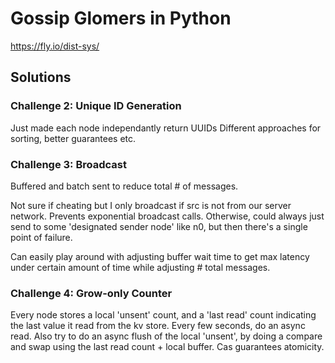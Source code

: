 # Gossip Glomers in Python
https://fly.io/dist-sys/

## Solutions
### Challenge 2: Unique ID Generation
Just made each node independantly return UUIDs
Different approaches for sorting, better guarantees etc.

### Challenge 3: Broadcast
Buffered and batch sent to reduce total # of messages.

Not sure if cheating but I only broadcast if src is not from our server network. Prevents exponential broadcast calls. Otherwise, could always just send to some 'designated sender node' like n0, but then there's a single point of failure.

Can easily play around with adjusting buffer wait time to get max latency under certain amount of time while adjusting # total messages.

### Challenge 4: Grow-only Counter
Every node stores a local 'unsent' count, and a 'last read' count indicating the last value it read from the kv store. Every few seconds, do an async read. Also try to do an async flush of the local 'unsent', by doing a compare and swap using the last read count + local buffer. Cas guarantees atomicity.

